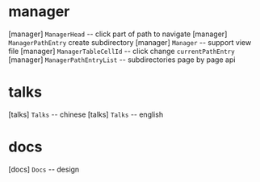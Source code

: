 # manager

[manager] `ManagerHead` -- click part of path to navigate
[manager] `ManagerPathEntry` create subdirectory
[manager] `Manager` -- support view file
[manager] `ManagerTableCellId` -- click change `currentPathEntry`
[manager] `ManagerPathEntryList` -- subdirectories page by page api

# talks

[talks] `Talks` -- chinese
[talks] `Talks` -- english

# docs

[docs] `Docs` -- design
